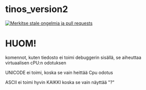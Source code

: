 # tinos_version2

[![Merkitse stale ongelmia ja pull requests](https://github.com/tinteeam/tinos_version2/actions/workflows/stale.yml/badge.svg?branch=master)](https://github.com/tinteeam/tinos_version2/actions/workflows/stale.yml)

# HUOM!

komennot, kuten tiedosto ei toimi debuggerin sisällä, se aiheuttaa virtuaalisen cPU:n odotuksen

UNICODE ei toimi, koska se vain heittää Cpu odotus

ASCII ei toimi hyvin KAIKKI koska se vain näyttää "?"
